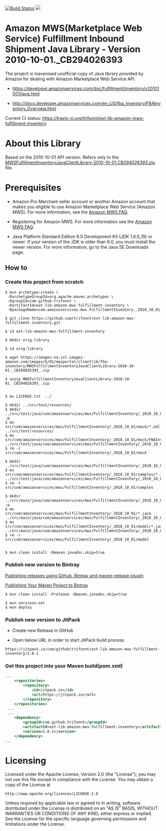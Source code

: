 [![Build Status](https://travis-ci.org/trifonnt/ext-lib-amazon-mws-fulfillment-inventory.png?branch=master)](https://travis-ci.org/trifonnt/ext-lib-amazon-mws-fulfillment-inventory)
[![](https://jitpack.io/v/trifonnt/ext-lib-amazon-mws-fulfillment-inventory.svg)](https://jitpack.io/#trifonnt/ext-lib-amazon-mws-fulfillment-inventory)


Amazon MWS(Marketplace Web Service) Fulfillment Inbound Shipment Java Library - Version 2010-10-01._CB294026393
=============================================================================== 
The project is mavenised unofficial copy of Java library provided by Amazon for dealing with Amazon Marketplace Web Service API.

 - https://developer.amazonservices.com/doc/fulfillment/inventory/v20101001/java.html

 - http://docs.developer.amazonservices.com/en_US/fba_inventory/FBAInventory_Overview.html
 
Current CI status: https://travis-ci.org/trifonnt/ext-lib-amazon-mws-fulfillment-inventory


About this Library
=============================================================================== 

Based on the 2010-10-01 API version.
Refers only to the [MWSFulfillmentInventoryJavaClientLibrary-2010-10-01._CB294026393_.zip](https://images-na.ssl-images-amazon.com/images/G/01/mwsportal/clientlib/fba-inventory/MWSFulfillmentInventoryJavaClientLibrary-2010-10-01._CB294026393_.zip) file.


Prerequisites
=============================================================================== 

- Amazon Pro Merchant seller account or another Amazon account that makes you eligible to use Amazon Marketplace Web Service (Amazon MWS). For more information, see the [Amazon MWS FAQ](https://developer.amazonservices.com/gp/mws/faq.html).

- Registering for Amazon MWS. For more information see the [Amazon MWS FAQ](https://developer.amazonservices.com/gp/mws/faq.html).

- Java Platform Standard Edition 6.0 Development Kit (JDK 1.6.0_19) or newer. If your version of the JDK is older than 6.0, you must install the newer version. For more information, go to the Java SE Downloads page. 


## How to

### Create this project from scratch
```shell
$ mvn archetype:create \
 -DarchetypeGroupId=org.apache.maven.archetypes \
 -DgroupId=com.github.trifonnt \
 -DartifactId=ext-lib-amazon-mws-fulfillment-inventory \
 -DpackageName=com.amazonservices.mws.FulfillmentInventory._2010_10_01
```

```shell
$ git clone https://github.com/trifonnt/ext-lib-amazon-mws-fulfillment-inventory.git

$ cd ext-lib-amazon-mws-fulfillment-inventory

$ mkdir orig-library

$ cd orig-library

$ wget https://images-na.ssl-images-amazon.com/images/G/01/mwsportal/clientlib/fba-inventory/MWSFulfillmentInventoryJavaClientLibrary-2010-10-01._CB294026393_.zip

$ unzip MWSFulfillmentInventoryJavaClientLibrary-2010-10-01._CB294026393_.zip


$ mv LICENSE.txt  ../

$ mkdir ../src/test/resources/
$ mkdir ../src/test/java/com/amazonservices/mws/FulfillmentInventory/_2010_10_01/mock/ -p
$ mv src/com/amazonservices/mws/FulfillmentInventory/_2010_10_01/mock/*.xml ../src/test/resources/
$ mv src/com/amazonservices/mws/FulfillmentInventory/_2010_10_01/mock/FBAInventoryServiceMWSMock.java ../src/test/java/com/amazonservices/mws/FulfillmentInventory/_2010_10_01/mock/
$ rm -r src/com/amazonservices/mws/FulfillmentInventory/_2010_10_01/mock

$ mkdir ../src/test/java/com/amazonservices/mws/FulfillmentInventory/_2010_10_01/samples/
$ mv src/com/amazonservices/mws/FulfillmentInventory/_2010_10_01/samples/*.java ../src/test/java/com/amazonservices/mws/FulfillmentInventory/_2010_10_01/samples/
$ rm -r src/com/amazonservices/mws/FulfillmentInventory/_2010_10_01/samples

$ mkdir ../src/main/java/com/amazonservices/mws/FulfillmentInventory/_2010_10_01/model/ -p
$ mv src/com/amazonservices/mws/FulfillmentInventory/_2010_10_01/*.java ../src/main/java/com/amazonservices/mws/FulfillmentInventory/_2010_10_01/
$ mv src/com/amazonservices/mws/FulfillmentInventory/_2010_10_01/model/*.java ../src/main/java/com/amazonservices/mws/FulfillmentInventory/_2010_10_01/model
$ rm -r src/com/amazonservices/mws/FulfillmentInventory/_2010_10_01/model


$ mvn clean install -Dmaven.javadoc.skip=true
```

### Publish new version to Bintray

 [Publishing releases using Github, Bintray and maven-release-plugin](http://veithen.github.io/2013/05/26/github-bintray-maven-release-plugin.html)

 [Publishing Your Maven Project to Bintray](https://blog.bintray.com/2015/09/17/publishing-your-maven-project-to-bintray/)

```shell
$ mvn clean install -Prelease -Dmaven.javadoc.skip=true

$ mvn versions:set
$ mvn deploy
```

### Publish new version to JitPack
 - Create new Release in GitHub

 - Open below URL in order to start JitPack build process

```shell
https://jitpack.io/com/github/trifonnt/ext-lib-amazon-mws-fulfillment-inventory/1.0.1
```

### Get this project into your Maven build(pom.xml)
```xml
...
	<repositories>
		<repository>
		    <id>jitpack.io</id>
		    <url>https://jitpack.io</url>
		</repository>
	</repositories>
 ...
 ...
 	<dependency>
	    <groupId>com.github.trifonnt</groupId>
	    <artifactId>ext-lib-amazon-mws-fulfillment-inventory</artifactId>
	    <version>1.0.1</version>
	</dependency>
...
```

Licensing
=============================================================================== 

Licensed under the Apache License, Version 2.0 (the "License");
you may not use this file except in compliance with the License.
You may obtain a copy of the License at

    http://www.apache.org/licenses/LICENSE-2.0

Unless required by applicable law or agreed to in writing, software
distributed under the License is distributed on an "AS IS" BASIS,
WITHOUT WARRANTIES OR CONDITIONS OF ANY KIND, either express or implied.
See the License for the specific language governing permissions and
limitations under the License.
